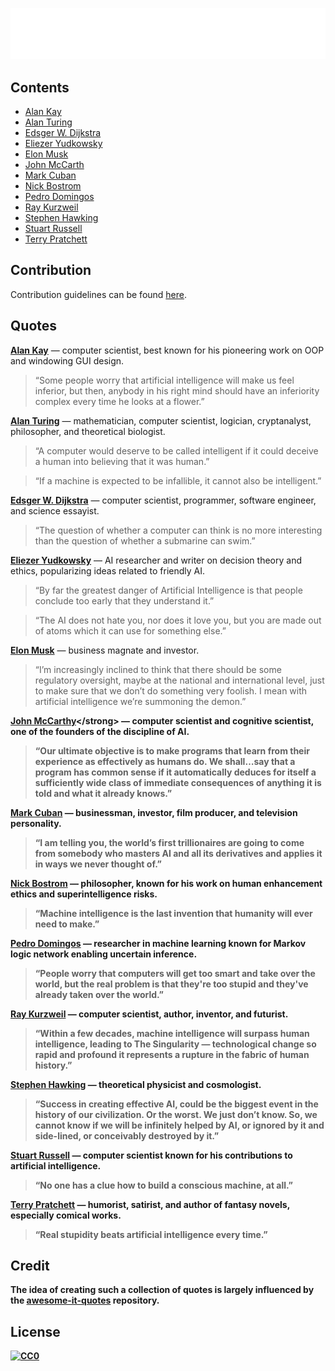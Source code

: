 ![Awesome AI Quotes](./assets/title.svg)

## Contents
- [Alan Kay](#alan-kay)
- [Alan Turing](#alan-turing)
- [Edsger W. Dijkstra](#edsger-dijkstra)
- [Eliezer Yudkowsky](#eliezer-yudkowsky)
- [Elon Musk](#elon-musk)
- [John McCarth](#john-mccarthy)
- [Mark Cuban](#mark-cuban)
- [Nick Bostrom](#nick-bostrom)
- [Pedro Domingos](#pedro-domingos)
- [Ray Kurzweil](#ray-kurzweil)
- [Stephen Hawking](#stephen-hawking)
- [Stuart Russell](#stuart-russel)
- [Terry Pratchett](#terry-pratchett)

## Contribution

Contribution guidelines can be found [here](CONTRIBUTING.md).

## Quotes

<strong id="alan-kay">[Alan Kay](https://en.wikipedia.org/wiki/Alan_Kay)</strong> — computer scientist, best known for his pioneering work on OOP and windowing GUI design.
>“Some people worry that artificial intelligence will make us feel inferior, but then, anybody in his right mind should have an inferiority complex every time he looks at a flower.”

<strong id="alan-turing">[Alan Turing](https://en.wikipedia.org/wiki/Alan_Turing)</strong> — mathematician, computer scientist, logician, cryptanalyst, philosopher, and theoretical biologist.
>“A computer would deserve to be called intelligent if it could deceive a human into believing that it was human.”

>“If a machine is expected to be infallible, it cannot also be intelligent.”

<strong id="edsger-dijkstra">[Edsger W. Dijkstra](https://en.wikipedia.org/wiki/Edsger_W._Dijkstra)</strong> — computer scientist, programmer, software engineer, and science essayist.
>“The question of whether a computer can think is no more interesting than the question of whether a submarine can swim.”

<strong id="eliezer-yudkowsky">[Eliezer Yudkowsky](https://en.wikipedia.org/wiki/Eliezer_Yudkowsky)</strong> — AI researcher and writer on decision theory and ethics, popularizing ideas related to friendly AI.
>“By far the greatest danger of Artificial Intelligence is that people conclude too early that they understand it.”

>“The AI does not hate you, nor does it love you, but you are made out of atoms which it can use for something else.”

<strong id="elon-musk">[Elon Musk](https://en.wikipedia.org/wiki/Elon_Musk)</strong> — business magnate and investor.
>“I’m increasingly inclined to think that there should be some regulatory oversight, maybe at the national and international level, just to make sure that we don’t do something very foolish. I mean with artificial intelligence we’re summoning the demon.”

<strong id="john-mccarthy">[John McCarthy](https://en.wikipedia.org/wiki/John_McCarthy_(computer_scientist))</strong> — computer scientist and cognitive scientist, one of the founders of the discipline of AI.
>“Our ultimate objective is to make programs that learn from their experience as effectively as humans do. We shall…say that a program has common sense if it automatically deduces for itself a sufficiently wide class of immediate consequences of anything it is told and what it already knows.”

<strong id="mark-cuban">[Mark Cuban](https://en.wikipedia.org/wiki/Mark_Cuban)</strong> — businessman, investor, film producer, and television personality.
>“I am telling you, the world’s first trillionaires are going to come from somebody who masters AI and all its derivatives and applies it in ways we never thought of.”

<strong id="nick-bostrom">[Nick Bostrom](https://en.wikipedia.org/wiki/Nick_Bostrom)</strong> — philosopher, known for his work on human enhancement ethics and superintelligence risks.
>“Machine intelligence is the last invention that humanity will ever need to make.”

<strong id="pedro-domingos">[Pedro Domingos](https://en.wikipedia.org/wiki/Pedro_Domingos)</strong> — researcher in machine learning known for Markov logic network enabling uncertain inference.
>“People worry that computers will get too smart and take over the world, but the real problem is that they're too stupid and they've already taken over the world.”

<strong id="ray-kurzweil">[Ray Kurzweil](https://en.wikipedia.org/wiki/Ray_Kurzweil)</strong> — computer scientist, author, inventor, and futurist.
>“Within a few decades, machine intelligence will surpass human intelligence, leading to The Singularity — technological change so rapid and profound it represents a rupture in the fabric of human history.”

<strong id="stephen-hawking">[Stephen Hawking](https://en.wikipedia.org/wiki/Stephen_Hawking)</strong> — theoretical physicist and cosmologist.
>“Success in creating effective AI, could be the biggest event in the history of our civilization. Or the worst. We just don’t know. So, we cannot know if we will be infinitely helped by AI, or ignored by it and side-lined, or conceivably destroyed by it.”

<strong id="stuart-russel">[Stuart Russell](https://en.wikipedia.org/wiki/Stuart_J._Russell)</strong> — computer scientist known for his contributions to artificial intelligence.
>“No one has a clue how to build a conscious machine, at all.”

<strong id="terry-pratchett">[Terry Pratchett](https://en.wikipedia.org/wiki/Terry_Pratchett)</strong> — humorist, satirist, and author of fantasy novels, especially comical works.
>“Real stupidity beats artificial intelligence every time.”

## Credit

The idea of creating such a collection of quotes is largely influenced by the [awesome-it-quotes](https://github.com/victorlaerte/awesome-it-quotes) repository.

## License

<p xmlns:dct="http://purl.org/dc/terms/" xmlns:vcard="http://www.w3.org/2001/vcard-rdf/3.0#">
  <a rel="license"
     href="http://creativecommons.org/publicdomain/zero/1.0/">
    <img src="https://mirrors.creativecommons.org/presskit/buttons/80x15/svg/cc-zero.svg" style="border-style: none;" alt="CC0" />
  </a>
</p>
